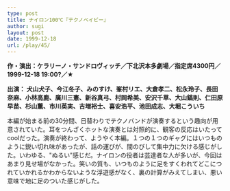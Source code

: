 ```yaml
---
type: post
title: ナイロン100℃『テクノベイビー』
author: sugi
layout: post
date: 1999-12-18
url: /play/45/
---
```

**作・演出：ケラリーノ・サンドロヴィッチ／下北沢本多劇場／指定席4300円／1999-12-18 19:00?／★**

**出演： 犬山犬子、今江冬子、みのすけ、峯村リエ、大倉孝二、松永玲子、長田奈麻、小林高鹿、廣川三憲、新谷真弓、村岡希美、安沢千草、大山鎬則、仁田原早苗、杉山薫、市川英実、吉増裕士、喜安浩平、池田成志、大堀こういち**

本編が始まる前の30分間、日替わりでテクノバンドが演奏するという趣向が用意されていた。耳をつんざくホットな演奏とは対照的に、観客の反応はいたってcoolだった。演奏が終わって、ようやく本編。１つの１つのギャグにはいつものように鋭い切れ味があったが、話の運びが、間のびして集中力に欠ける感じがした。いわゆる、"ぬるい"感じだ。ナイロンの役者は芸達者な人が多いが、今回はあまり見せ場がなかった。笑いの質も、いつものように足をすくわれてどこにつれていかれるかわからないような浮遊感がなく、裏の計算がみえてしまい、悪い意味で地に足のついた感じがした。

